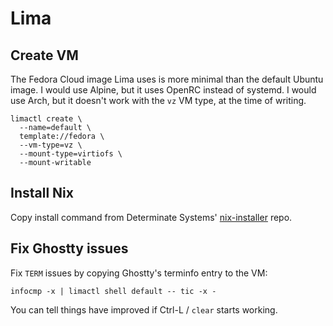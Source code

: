 # Lima

## Create VM

The Fedora Cloud image Lima uses is more minimal than the default Ubuntu image.
I would use Alpine, but it uses OpenRC instead of systemd. I would use Arch, but
it doesn't work with the `vz` VM type, at the time of writing.

```
limactl create \
  --name=default \
  template://fedora \
  --vm-type=vz \
  --mount-type=virtiofs \
  --mount-writable
```

## Install Nix

Copy install command from Determinate Systems' [nix-installer] repo.

[nix-installer]: https://github.com/DeterminateSystems/nix-installer

## Fix Ghostty issues

Fix `TERM` issues by copying Ghostty's terminfo entry to the VM:

```
infocmp -x | limactl shell default -- tic -x -
```

You can tell things have improved if Ctrl-L / `clear` starts working.
